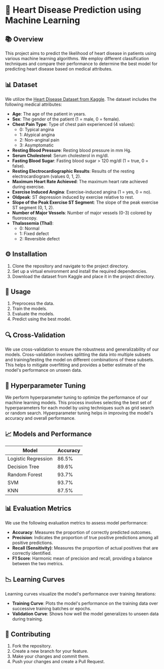 # 💖 Heart Disease Prediction using Machine Learning

## 📚 Overview

This project aims to predict the likelihood of heart disease in patients using various machine learning algorithms. We employ different classification techniques and compare their performance to determine the best model for predicting heart disease based on medical attributes.

## 📊 Dataset

We utilize the [Heart Disease Dataset from Kaggle](https://www.kaggle.com/datasets/johnsmith88/heart-disease-dataset). The dataset includes the following medical attributes:

- **Age**: The age of the patient in years.
- **Sex**: The gender of the patient (1 = male, 0 = female).
- **Chest Pain Type**: Type of chest pain experienced (4 values):
  - 0: Typical angina
  - 1: Atypical angina
  - 2: Non-anginal pain
  - 3: Asymptomatic
- **Resting Blood Pressure**: Resting blood pressure in mm Hg.
- **Serum Cholesterol**: Serum cholesterol in mg/dl.
- **Fasting Blood Sugar**: Fasting blood sugar > 120 mg/dl (1 = true, 0 = false).
- **Resting Electrocardiographic Results**: Results of the resting electrocardiogram (values 0, 1, 2).
- **Maximum Heart Rate Achieved**: The maximum heart rate achieved during exercise.
- **Exercise Induced Angina**: Exercise-induced angina (1 = yes, 0 = no).
- **Oldpeak**: ST depression induced by exercise relative to rest.
- **Slope of the Peak Exercise ST Segment**: The slope of the peak exercise ST segment (0, 1, 2).
- **Number of Major Vessels**: Number of major vessels (0-3) colored by fluoroscopy.
- **Thalassemia (Thal)**:
  - 0: Normal
  - 1: Fixed defect
  - 2: Reversible defect

## ⚙️ Installation

1. Clone the repository and navigate to the project directory.
2. Set up a virtual environment and install the required dependencies.
3. Download the dataset from Kaggle and place it in the project directory.

## 🚀 Usage

1. Preprocess the data.
2. Train the models.
3. Evaluate the models.
4. Predict using the best model.

## 🔍 Cross-Validation

We use cross-validation to ensure the robustness and generalizability of our models. Cross-validation involves splitting the data into multiple subsets and training/testing the model on different combinations of these subsets. This helps to mitigate overfitting and provides a better estimate of the model's performance on unseen data.

## 🎯 Hyperparameter Tuning

We perform hyperparameter tuning to optimize the performance of our machine learning models. This process involves selecting the best set of hyperparameters for each model by using techniques such as grid search or random search. Hyperparameter tuning helps in improving the model's accuracy and overall performance.

## 📈 Models and Performance

| Model                   | Accuracy |
|-------------------------|----------|
| Logistic Regression     | 86.5%    |
| Decision Tree           | 89.6%    |
| Random Forest           | 93.7%    |
| SVM                     | 93.7%    |
| KNN                     | 87.5%    |

## 📊 Evaluation Metrics

We use the following evaluation metrics to assess model performance:
- **Accuracy**: Measures the proportion of correctly predicted outcomes.
- **Precision**: Indicates the proportion of true positive predictions among all positive predictions.
- **Recall (Sensitivity)**: Measures the proportion of actual positives that are correctly identified.
- **F1 Score**: Harmonic mean of precision and recall, providing a balance between the two metrics.

## 📉 Learning Curves

Learning curves visualize the model's performance over training iterations:
- **Training Curve**: Plots the model's performance on the training data over successive training batches or epochs.
- **Validation Curve**: Shows how well the model generalizes to unseen data during training.

## 🤝 Contributing

1. Fork the repository.
2. Create a new branch for your feature.
3. Make your changes and commit them.
4. Push your changes and create a Pull Request.

